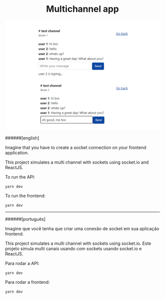<h1 style="text-align:center">Multichannel app</h1>

![Multichannel](./public/multichannel.png)

######[english]

Imagine that you have to create a socket connection on your frontend application.

This project simulates a multi channel with sockets using socket.io and ReactJS.

To run the API:

>

    yarn dev

To run the frontend:

>

    yarn dev

---

######[português]

Imagine que você tenha que criar uma conexão de socket em sua aplicação frontend.

This project simulates a multi channel with sockets using socket.io.
Este projeto simula multi canais usando com sockets usando socket.io e ReactJS.

Para rodar a API:

>

    yarn dev

Para rodar a frontend:

>

    yarn dev
